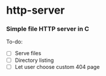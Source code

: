 # http-server

### Simple file HTTP server in C

To-do:

- [ ] Serve files
- [ ] Directory listing
- [ ] Let user choose custom 404 page
